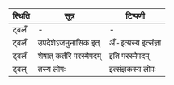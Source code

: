 | स्थिति | सूत्र | टिप्पणी |
| ----- | ------- | ------ |
| ट्वलँ | - | - |
| ट्वलँ | उपदेशेऽजनुनासिक इत् | अँ-इत्यस्य इत्संज्ञा |
| ट्वलँ | शेषात् कर्तरि परस्मैपदम् | इति परस्मैपदम् |
| ट्वल् | तस्य लोपः | इत्संज्ञकस्य लोपः |
